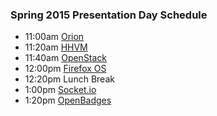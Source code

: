 ### Spring 2015 Presentation Day Schedule

 - 11:00am [Orion](../spring2014/orion.html)
 - 11:20am [HHVM](../spring2014/hhvm.html)
 - 11:40am [OpenStack](../spring2014/openstack.html)
 - 12:00pm [Firefox OS](../spring2014/firefoxOS.html)
 - 12:20pm Lunch Break
 - 1:00pm [Socket.io](../spring2014/socketio.html)
 - 1:20pm [OpenBadges](../spring2014/openbadges.html)
